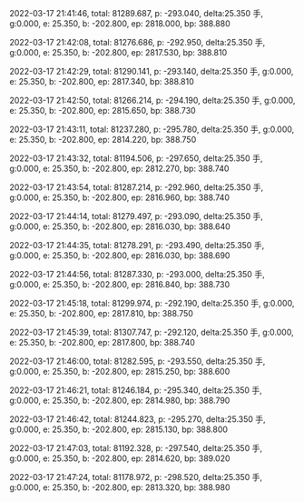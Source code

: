 2022-03-17 21:41:46, total: 81289.687, p: -293.040, delta:25.350 手, g:0.000, e: 25.350, b: -202.800, ep: 2818.000, bp: 388.880

2022-03-17 21:42:08, total: 81276.686, p: -292.950, delta:25.350 手, g:0.000, e: 25.350, b: -202.800, ep: 2817.530, bp: 388.810

2022-03-17 21:42:29, total: 81290.141, p: -293.140, delta:25.350 手, g:0.000, e: 25.350, b: -202.800, ep: 2817.340, bp: 388.810

2022-03-17 21:42:50, total: 81266.214, p: -294.190, delta:25.350 手, g:0.000, e: 25.350, b: -202.800, ep: 2815.650, bp: 388.730

2022-03-17 21:43:11, total: 81237.280, p: -295.780, delta:25.350 手, g:0.000, e: 25.350, b: -202.800, ep: 2814.220, bp: 388.750

2022-03-17 21:43:32, total: 81194.506, p: -297.650, delta:25.350 手, g:0.000, e: 25.350, b: -202.800, ep: 2812.270, bp: 388.740

2022-03-17 21:43:54, total: 81287.214, p: -292.960, delta:25.350 手, g:0.000, e: 25.350, b: -202.800, ep: 2816.960, bp: 388.740

2022-03-17 21:44:14, total: 81279.497, p: -293.090, delta:25.350 手, g:0.000, e: 25.350, b: -202.800, ep: 2816.030, bp: 388.640

2022-03-17 21:44:35, total: 81278.291, p: -293.490, delta:25.350 手, g:0.000, e: 25.350, b: -202.800, ep: 2816.030, bp: 388.690

2022-03-17 21:44:56, total: 81287.330, p: -293.000, delta:25.350 手, g:0.000, e: 25.350, b: -202.800, ep: 2816.840, bp: 388.730

2022-03-17 21:45:18, total: 81299.974, p: -292.190, delta:25.350 手, g:0.000, e: 25.350, b: -202.800, ep: 2817.810, bp: 388.750

2022-03-17 21:45:39, total: 81307.747, p: -292.120, delta:25.350 手, g:0.000, e: 25.350, b: -202.800, ep: 2817.800, bp: 388.740

2022-03-17 21:46:00, total: 81282.595, p: -293.550, delta:25.350 手, g:0.000, e: 25.350, b: -202.800, ep: 2815.250, bp: 388.600

2022-03-17 21:46:21, total: 81246.184, p: -295.340, delta:25.350 手, g:0.000, e: 25.350, b: -202.800, ep: 2814.980, bp: 388.790

2022-03-17 21:46:42, total: 81244.823, p: -295.270, delta:25.350 手, g:0.000, e: 25.350, b: -202.800, ep: 2815.130, bp: 388.800

2022-03-17 21:47:03, total: 81192.328, p: -297.540, delta:25.350 手, g:0.000, e: 25.350, b: -202.800, ep: 2814.620, bp: 389.020

2022-03-17 21:47:24, total: 81178.972, p: -298.520, delta:25.350 手, g:0.000, e: 25.350, b: -202.800, ep: 2813.320, bp: 388.980